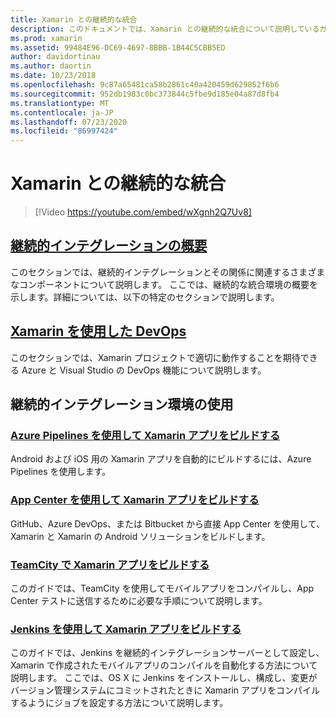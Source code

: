 ```yaml
---
title: Xamarin との継続的な統合
description: このドキュメントでは、Xamarin との継続的な統合について説明しているガイドにリンクしています。 リンクされたコンテンツでは、継続的インテグレーションの概要を説明し、App Center Build、TeamCity、Jenkins について説明します。
ms.prod: xamarin
ms.assetid: 99484E96-DC69-4697-8BBB-1B44C5CBB5ED
author: davidortinau
ms.author: daortin
ms.date: 10/23/2018
ms.openlocfilehash: 9c87a65481ca58b2861c40a420459d629852f6b6
ms.sourcegitcommit: 952db1983c0bc373844c5fbe9d185e04a87d8fb4
ms.translationtype: MT
ms.contentlocale: ja-JP
ms.lasthandoff: 07/23/2020
ms.locfileid: "86997424"
---
```

# <a name="continuous-integration-with-xamarin"></a>Xamarin との継続的な統合

> [!Video https://youtube.com/embed/wXgnh2Q7Uv8]

## <a name="introduction-to-continuous-integration"></a>[継続的インテグレーションの概要](~/tools/ci/intro-to-ci.md)

このセクションでは、継続的インテグレーションとその関係に関連するさまざまなコンポーネントについて説明します。 ここでは、継続的な統合環境の概要を示します。詳細については、以下の特定のセクションで説明します。

## <a name="devops-with-xamarin"></a>[Xamarin を使用した DevOps](~/tools/ci/devops.md)

このセクションでは、Xamarin プロジェクトで適切に動作することを期待できる Azure と Visual Studio の DevOps 機能について説明します。

## <a name="working-with-continuous-integration-environments"></a>継続的インテグレーション環境の使用

### <a name="build-xamarin-apps-with-azure-pipelines"></a>[Azure Pipelines を使用して Xamarin アプリをビルドする](https://docs.microsoft.com/azure/devops/pipelines/languages/xamarin/)

Android および iOS 用の Xamarin アプリを自動的にビルドするには、Azure Pipelines を使用します。

### <a name="build-xamarin-apps-using-app-center"></a>[App Center を使用して Xamarin アプリをビルドする](https://docs.microsoft.com/appcenter/build/xamarin/)

GitHub、Azure DevOps、または Bitbucket から直接 App Center を使用して、Xamarin と Xamarin の Android ソリューションをビルドします。

### <a name="build-xamarin-apps-with-teamcity"></a>[TeamCity で Xamarin アプリをビルドする](~/tools/ci/teamcity.md)

このガイドでは、TeamCity を使用してモバイルアプリをコンパイルし、App Center テストに送信するために必要な手順について説明します。

### <a name="build-xamarin-apps-with-jenkins"></a>[Jenkins を使用して Xamarin アプリをビルドする](~/tools/ci/jenkins-walkthrough.md)

このガイドでは、Jenkins を継続的インテグレーションサーバーとして設定し、Xamarin で作成されたモバイルアプリのコンパイルを自動化する方法について説明します。 ここでは、OS X に Jenkins をインストールし、構成し、変更がバージョン管理システムにコミットされたときに Xamarin アプリをコンパイルするようにジョブを設定する方法について説明します。
